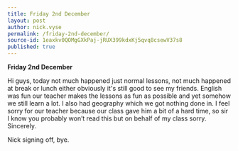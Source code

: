 ```yaml
---
title: Friday 2nd December
layout: post
author: nick.vyse
permalink: /friday-2nd-december/
source-id: 1eaxkv0QOMgGXkPaj-jRUX399kdxKj5qvq8csewV37s8
published: true
---
```

**Friday 2nd December**

Hi guys, today not much happened just normal lessons, not much happened at break or lunch either obviously it's still good to see my friends. English was fun our teacher makes the lessons as fun as possible and yet somehow we still learn a lot. I also had geography which we got nothing done in. I feel sorry for our teacher because our class gave him a bit of a hard time, so sir I know you probably won’t read this but on behalf of my class sorry. Sincerely. 

Nick signing off, bye.

